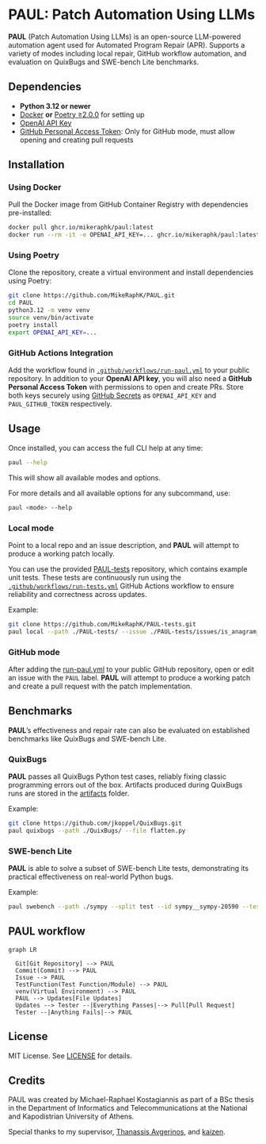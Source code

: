 # PAUL: Patch Automation Using LLMs

**PAUL** (Patch Automation Using LLMs) is an open-source LLM-powered automation agent used for Automated Program Repair (APR). Supports a variety of modes including local repair, GitHub workflow automation, and evaluation on QuixBugs and SWE-bench Lite benchmarks.


## Dependencies
- **Python 3.12 or newer**
- [Docker](https://docs.docker.com/engine/install/) **or** [Poetry ≥2.0.0](https://python-poetry.org/docs/)  for setting up
- [OpenAI API Key](https://platform.openai.com/api-keys)
- [GitHub Personal Access Token](https://docs.github.com/en/authentication/keeping-your-account-and-data-secure/managing-your-personal-access-tokens): Only for GitHub mode, must allow opening and creating pull requests


## Installation
### Using Docker
Pull the Docker image from GitHub Container Registry with dependencies pre-installed:
```bash
docker pull ghcr.io/mikeraphk/paul:latest
docker run --rm -it -e OPENAI_API_KEY=... ghcr.io/mikeraphk/paul:latest bash
``` 

### Using Poetry
Clone the repository, create a virtual environment and install dependencies using Poetry:
```bash
git clone https://github.com/MikeRaphK/PAUL.git
cd PAUL
python3.12 -m venv venv
source venv/bin/activate
poetry install
export OPENAI_API_KEY=...
```

### GitHub Actions Integration
Add the workflow found in [`.github/workflows/run-paul.yml`](.github/workflows/run-paul.yml) to your public repository. In addition to your **OpenAI API key**, you will also need a **GitHub Personal Access Token** with permissions to open and create PRs. Store both keys securely using [GitHub Secrets](https://docs.github.com/en/actions/security-guides/encrypted-secrets) as `OPENAI_API_KEY` and `PAUL_GITHUB_TOKEN` respectively.


## Usage
Once installed, you can access the full CLI help at any time:
```bash
paul --help
```
This will show all available modes and options.

For more details and all available options for any subcommand, use:
```bash
paul <mode> --help
```

### Local mode
Point to a local repo and an issue description, and **PAUL** will attempt to produce a working patch locally. 

You can use the provided [PAUL-tests](https://github.com/MikeRaphK/PAUL-tests) repository, which contains example unit tests. These tests are continuously run using the [`.github/workflows/run-tests.yml`](.github/workflows/run-tests.yml) GitHub Actions workflow to ensure reliability and correctness across updates.

Example:
```bash
git clone https://github.com/MikeRaphK/PAUL-tests.git
paul local --path ./PAUL-tests/ --issue ./PAUL-tests/issues/is_anagram_issue.txt
```

### GitHub mode
After adding the [run-paul.yml]((.github/workflows/run-paul.yml)) to your public GitHub repository, open or edit an issue with the `PAUL` label. **PAUL** will attempt to produce a working patch and create a pull request with the patch implementation.


## Benchmarks
**PAUL**’s effectiveness and repair rate can also be evaluated on established benchmarks like QuixBugs and SWE-bench Lite.
### QuixBugs
**PAUL** passes all QuixBugs Python test cases, reliably fixing classic programming errors out of the box. Artifacts produced during QuixBugs runs are stored in the [artifacts](artifacts_quixbugs) folder.

Example:
```bash
git clone https://github.com/jkoppel/QuixBugs.git
paul quixbugs --path ./QuixBugs/ --file flatten.py
```

### SWE-bench Lite
**PAUL** is able to solve a subset of SWE-bench Lite tests, demonstrating its practical effectiveness on real-world Python bugs.

Example:
```bash
paul swebench --path ./sympy --split test --id sympy__sympy-20590 --test sympy/core/tests/test_basic.py::test_immutable
```
## PAUL workflow
```mermaid
graph LR

  Git[Git Repository] --> PAUL
  Commit(Commit) --> PAUL
  Issue --> PAUL
  TestFunction(Test Function/Module) --> PAUL
  venv(Virtual Environment) --> PAUL
  PAUL --> Updates[File Updates]
  Updates --> Tester --|Everything Passes|--> Pull[Pull Request]
  Tester --|Anything Fails|--> PAUL
```


## License
MIT License. See [LICENSE](LICENSE) for details.


## Credits
PAUL was created by Michael-Raphael Kostagiannis as part of a BSc thesis in the Department of Informatics and Telecommunications at the National and Kapodistrian University of Athens.

Special thanks to my supervisor, [Thanassis Avgerinos](https://cgi.di.uoa.gr/~thanassis/), and [kaizen](https://github.com/ethan42/kaizen).

